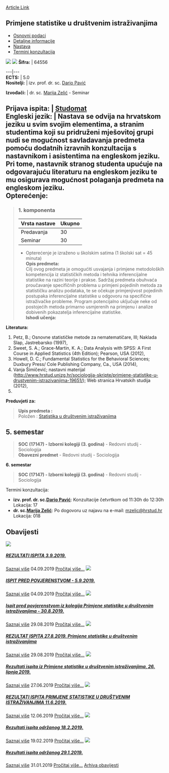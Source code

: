 [Article Link](https://www.fhs.hr/predmet/psudi)

## Primjene statistike u društvenim istraživanjima
  * [Osnovni podaci](https://www.fhs.hr/predmet/psudi#v1id-904864_91285_1_0 "Osnovni podaci")
  * [Detaljne informacije](https://www.fhs.hr/predmet/psudi#v1id-904864_91285_1_1 "Detaljne informacije")
  * [Nastava](https://www.fhs.hr/predmet/psudi#v1id-904864_91285_1_2 "Nastava")
  * [Termini konzultacija](https://www.fhs.hr/predmet/psudi#v1id-904864_91285_1_3 "Termini konzultacija")


[![](https://www.fhs.hr/img/flags/gif/hr.gif)](https://www.fhs.hr/predmet/psudi) [![](https://www.fhs.hr/img/flags/gif/gb.gif)](https://www.fhs.hr/en/course/asisr)
**Šifra:** |  64556  
  
---|---  
**ECTS:** |  5.0   
**Nositelji:** |  izv. prof. dr. sc. [Dario Pavić](https://www.fhs.hr/djelatnik/dario.pavic)   
  
**Izvođači:** |  dr. sc. [Marija Zelić](https://www.fhs.hr/djelatnik/marija.zelic) - Seminar  
  
**Prijava ispita:** |  [Studomat](http://www.isvu.hr/studomat)  
**Engleski jezik:** |  Nastava se odvija na hrvatskom jeziku u svim svojim elementima, a stranim studentima koji su pridruženi mješovitoj grupi nudi se mogućnost savladavanja predmeta pomoću dodatnih izravnih konzultacija s nastavnikom i asistentima na engleskom jeziku. Pri tome, nastavnik stranog studenta upućuje na odgovarajuću literaturu na engleskom jeziku te mu osigurava mogućnost polaganja predmeta na engleskom jeziku.   
**Opterećenje:**  
---  
> ### 1. komponenta
> | Vrsta nastave | Ukupno  
> ---|---  
> Predavanja | 30  
> Seminar | 30  
> * Opterećenje je izraženo u školskim satima (1 školski sat = 45 minuta)   
**Opis predmeta:**  
> Cilj ovog predmeta je omogućiti usvajanja i primjene metodoloških kompetencija iz statističkih metoda i tehnika inferencijalne statistike na razini teorije i prakse. Sadržaj predmeta obuhvaća proučavanje specifičnih problema u primjeni pojedinih metoda za statističku analizu podataka, te se očekuje primjenjivost pojedinih postupaka inferencijalne statistike u odgovoru na specifične istraživačke probleme. Program potencijalno uključuje neke od postojećih metoda primarno usmjerenih na primjenu i analize dobivenih pokazatelja inferencijalne statistike.  
**Ishodi učenja:**  

  
**Literatura:**  
  1. Petz, B.; Osnovne statističke metode za nematematičare, III; Naklada Slap, Jastrebarsko (1997), 
  2. Sweet, S. A.; Grace-Martin, K. A.; Data Analysis with SPSS: A First Course in Applied Statistics (4th Edition); Pearson, USA (2012), 
  3. Howell, D. C.; Fundamental Statistics for the Behavioral Sciences; Duxbury Press/ Cole Publishing Company, Ca., USA (2014), 
  4. Vanja Šimičević; nastavni materijal (http://www.hrstud.unizg.hr/sociologija-skripte/primjene-statistike-u-drustvenim-istrazivanjima-19651/); Web stranica Hrvatskih studija (2012), 
  5. 
  
**Preduvjeti za:**  
> **Upis predmeta :**  
>  Položen : [Statistika u društvenim istraživanjima](https://www.fhs.hr/predmet/sudi)  
>   
**5. semestar**  
---  
> **SOC (17147) - Izborni kolegiji (3. godina)** - Redovni studij - Sociologija  
>  **Obavezni predmet** - Redovni studij - Sociologija  
>   
  
**6. semestar**  
> **SOC (17147) - Izborni kolegiji (3. godina)** - Redovni studij - Sociologija  
>   
Termini konzultacija: 
  * **izv. prof. dr. sc.[Dario Pavić](https://www.fhs.hr/djelatnik/dario.pavic)**: 
Konzultacije četvrtkom od 11:30h do 12:30h
Lokacija: 17 
  * **dr. sc.[Marija Zelić](https://www.fhs.hr/djelatnik/marija.zelic)**: 
Po dogovoru uz najavu na e-mail: mzelic@hrstud.hr
Lokacija: 018 


## Obavijesti
[ ![](https://www.fhs.hr/_pub/themes_static/hrstud2024/default/img/default_news.jpg) ](https://www.fhs.hr/predmet/psudi?@=218jc#news_79155)
#####  [REZULTATI ISPITA 3.9.2019.](https://www.fhs.hr/predmet/psudi?@=218jc#news_79155)
[Saznaj više](https://www.fhs.hr/predmet/psudi?@=218jc#news_79155)
04.09.2019
[Pročitaj više...](https://www.fhs.hr/predmet/psudi?@=218jc#news_79155 "Pročitaj obavijest: REZULTATI ISPITA 3.9.2019.")
[ ![](https://www.fhs.hr/_pub/themes_static/hrstud2024/default/img/default_news.jpg) ](https://www.fhs.hr/predmet/psudi?@=218j6#news_79155)
#####  [ISPIT PRED POVJERENSTVOM - 5.9.2019.](https://www.fhs.hr/predmet/psudi?@=218j6#news_79155)
[Saznaj više](https://www.fhs.hr/predmet/psudi?@=218j6#news_79155)
04.09.2019
[Pročitaj više...](https://www.fhs.hr/predmet/psudi?@=218j6#news_79155 "Pročitaj obavijest: ISPIT PRED POVJERENSTVOM - 5.9.2019.")
[ ![](https://www.fhs.hr/_pub/themes_static/hrstud2024/default/img/default_news.jpg) ](https://www.fhs.hr/predmet/psudi?@=218h9#news_79155)
#####  [Ispit pred povjerenstvom iz kolegija Primjene statistike u društvenim istraživanjima - 30.8.2019.](https://www.fhs.hr/predmet/psudi?@=218h9#news_79155)
[Saznaj više](https://www.fhs.hr/predmet/psudi?@=218h9#news_79155)
29.08.2019
[Pročitaj više...](https://www.fhs.hr/predmet/psudi?@=218h9#news_79155 "Pročitaj obavijest: Ispit pred povjerenstvom iz kolegija Primjene statistike u društvenim istraživanjima - 30.8.2019.")
[ ![](https://www.fhs.hr/_pub/themes_static/hrstud2024/default/img/default_news.jpg) ](https://www.fhs.hr/predmet/psudi?@=218h5#news_79155)
#####  [REZULTAT ISPITA 27.8.2019. Primjene statistike u društvenim istraživanjima](https://www.fhs.hr/predmet/psudi?@=218h5#news_79155)
[Saznaj više](https://www.fhs.hr/predmet/psudi?@=218h5#news_79155)
29.08.2019
[Pročitaj više...](https://www.fhs.hr/predmet/psudi?@=218h5#news_79155 "Pročitaj obavijest: REZULTAT ISPITA 27.8.2019. Primjene statistike u društvenim istraživanjima")
[ ![](https://www.fhs.hr/_pub/themes_static/hrstud2024/default/img/default_news.jpg) ](https://www.fhs.hr/predmet/psudi?@=2186g#news_79155)
#####  [Rezultati ispita iz Primjene statistike u društvenim istraživanjima, 26. lipnja 2019.](https://www.fhs.hr/predmet/psudi?@=2186g#news_79155)
[Saznaj više](https://www.fhs.hr/predmet/psudi?@=2186g#news_79155)
27.06.2019
[Pročitaj više...](https://www.fhs.hr/predmet/psudi?@=2186g#news_79155 "Pročitaj obavijest: Rezultati ispita iz Primjene statistike u društvenim istraživanjima, 26. lipnja 2019.")
[ ![](https://www.fhs.hr/_pub/themes_static/hrstud2024/default/img/default_news.jpg) ](https://www.fhs.hr/predmet/psudi?@=2181j#news_79155)
#####  [REZULTATI ISPITA PRIMJENE STATISTIKE U DRUŠTVENIM ISTRAŽIVANJIMA 11.6.2019.](https://www.fhs.hr/predmet/psudi?@=2181j#news_79155)
[Saznaj više](https://www.fhs.hr/predmet/psudi?@=2181j#news_79155)
12.06.2019
[Pročitaj više...](https://www.fhs.hr/predmet/psudi?@=2181j#news_79155 "Pročitaj obavijest: REZULTATI ISPITA PRIMJENE STATISTIKE U DRUŠTVENIM ISTRAŽIVANJIMA 11.6.2019.")
[ ![](https://www.fhs.hr/_pub/themes_static/hrstud2024/default/img/default_news.jpg) ](https://www.fhs.hr/predmet/psudi?@=216ye#news_79155)
#####  [Rezultati ispita održanog 18.2.2019.](https://www.fhs.hr/predmet/psudi?@=216ye#news_79155)
[Saznaj više](https://www.fhs.hr/predmet/psudi?@=216ye#news_79155)
19.02.2019
[Pročitaj više...](https://www.fhs.hr/predmet/psudi?@=216ye#news_79155 "Pročitaj obavijest: Rezultati ispita održanog 18.2.2019.")
[ ![](https://www.fhs.hr/_pub/themes_static/hrstud2024/default/img/default_news.jpg) ](https://www.fhs.hr/predmet/psudi?@=216ve#news_79155)
#####  [Rezultati ispita održanog 29.1.2019.](https://www.fhs.hr/predmet/psudi?@=216ve#news_79155)
[Saznaj više](https://www.fhs.hr/predmet/psudi?@=216ve#news_79155)
31.01.2019
[Pročitaj više...](https://www.fhs.hr/predmet/psudi?@=216ve#news_79155 "Pročitaj obavijest: Rezultati ispita održanog 29.1.2019.")
[Arhiva obavijesti](https://www.fhs.hr/predmet/psudi?@=20p8l#news_79155 "Arhiva obavijesti")
